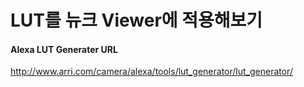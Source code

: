 # LUT를 뉴크 Viewer에 적용해보기

#### Alexa LUT Generater URL
http://www.arri.com/camera/alexa/tools/lut_generator/lut_generator/